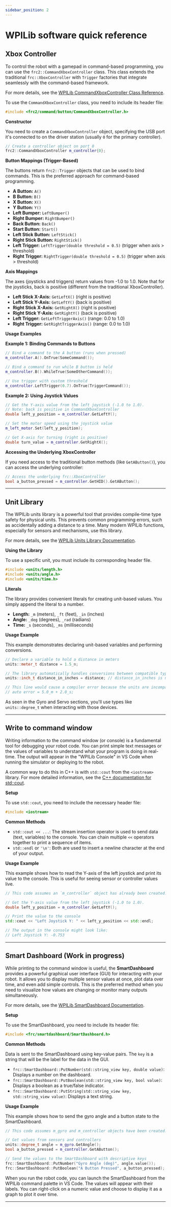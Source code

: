 ```yaml
---
sidebar_position: 2
---
```

# WPILib software quick reference

## Xbox Controller

 To control the robot with a gamepad in command-based programming, you can use the `frc2::CommandXboxController` class. This class extends the traditional `frc::XboxController` with `Trigger` factories that integrate seamlessly with the command-based framework.

 For more details, see the [WPILib CommandXboxController Class Reference](https://github.wpilib.org/allwpilib/docs/release/cpp/classfrc2_1_1_command_xbox_controller.html).

 To use the `CommandXboxController` class, you need to include its header file:

 ```cpp
 #include <frc2/command/button/CommandXboxController.h>
 ```

 **Constructor**

 You need to create a `CommandXboxController` object, specifying the USB port it's connected to on the driver station (usually `0` for the primary controller).

 ```cpp
 // Create a controller object on port 0
 frc2::CommandXboxController m_controller{0};
 ```

 **Button Mappings (Trigger-Based)**

 The buttons return `frc2::Trigger` objects that can be used to bind commands. This is the preferred approach for command-based programming.

 *   **A Button:** `A()`
 *   **B Button:** `B()`
 *   **X Button:** `X()`
 *   **Y Button:** `Y()`
 *   **Left Bumper:** `LeftBumper()`
 *   **Right Bumper:** `RightBumper()`
 *   **Back Button:** `Back()`
 *   **Start Button:** `Start()`
 *   **Left Stick Button:** `LeftStick()`
 *   **Right Stick Button:** `RightStick()`
 *   **Left Trigger:** `LeftTrigger(double threshold = 0.5)` (trigger when axis > threshold)
 *   **Right Trigger:** `RightTrigger(double threshold = 0.5)` (trigger when axis > threshold)

 **Axis Mappings**

 The axes (joysticks and triggers) return values from -1.0 to 1.0. Note that for the joysticks, back is positive (different from the traditional XboxController).

 *   **Left Stick X-Axis:** `GetLeftX()` (right is positive)
 *   **Left Stick Y-Axis:** `GetLeftY()` (back is positive)
 *   **Right Stick X-Axis:** `GetRightX()` (right is positive)
 *   **Right Stick Y-Axis:** `GetRightY()` (back is positive)
 *   **Left Trigger:** `GetLeftTriggerAxis()` (range: 0.0 to 1.0)
 *   **Right Trigger:** `GetRightTriggerAxis()` (range: 0.0 to 1.0)

 **Usage Examples**

 **Example 1: Binding Commands to Buttons**
 ```cpp
 // Bind a command to the A button (runs when pressed)
 m_controller.A().OnTrue(SomeCommand());

 // Bind a command to run while B button is held
 m_controller.B().WhileTrue(SomeOtherCommand());

 // Use trigger with custom threshold
 m_controller.LeftTrigger(0.7).OnTrue(TriggerCommand());
 ```

 **Example 2: Using Joystick Values**
 ```cpp
 // Get the Y-axis value from the left joystick (-1.0 to 1.0).
 // Note: back is positive in CommandXboxController
 double left_y_position = m_controller.GetLeftY();

 // Set the motor speed using the joystick value
 m_left_motor.Set(left_y_position);

 // Get X-axis for turning (right is positive)
 double turn_value = m_controller.GetRightX();
 ```

 **Accessing the Underlying XboxController**

 If you need access to the traditional button methods (like `GetAButton()`), you can access the underlying controller:

 ```cpp
 // Access the underlying frc::XboxController
 bool a_button_pressed = m_controller.GetHID().GetAButton();
 ```
_____________________________________________________________________________________________________________________________________________________

## Unit Library

 The WPILib units library is a powerful tool that provides compile-time type safety for physical units. This prevents common programming errors, such as accidentally adding a distance to a time. Many modern WPILib functions, especially for sensors and mechanisms, use this library.

 For more details, see the [WPILib Units Library Documentation](https://docs.wpilib.org/en/stable/docs/software/basic-programming/cpp-units.html).

 **Using the Library**

 To use a specific unit, you must include its corresponding header file.

 ```cpp
 #include <units/length.h>
 #include <units/angle.h>
 #include <units/time.h>
 ```

 **Literals**

 The library provides convenient literals for creating unit-based values. You simply append the literal to a number.

 *   **Length:** `_m` (meters), `_ft` (feet), `_in` (inches)
 *   **Angle:** `_deg` (degrees), `_rad` (radians)
 *   **Time:** `_s` (seconds), `_ms` (milliseconds)

 **Usage Example**

 This example demonstrates declaring unit-based variables and performing conversions.

 ```cpp
 // Declare a variable to hold a distance in meters
 units::meter_t distance = 1.5_m;

 // The library automatically handles conversions between compatible types
 units::inch_t distance_in_inches = distance; // distance_in_inches is now ~59.055

 // This line would cause a compiler error because the units are incompatible
 // auto error = 5.0_m + 2.0_s; 
 ```

 As seen in the Gyro and Servo sections, you'll use types like `units::degree_t` when interacting with those devices.
_____________________________________________________________________________________________________________________________________________________

## Write to command window

 Writing information to the command window (or console) is a fundamental tool for debugging your robot code. You can print simple text messages or the values of variables to understand what your program is doing in real-time. The output will appear in the "WPILib Console" in VS Code when running the simulator or deploying to the robot.

 A common way to do this in C++ is with `std::cout` from the `<iostream>` library. For more detailed information, see the [C++ documentation for std::cout](https://en.cppreference.com/w/cpp/io/cout).

 **Setup**

 To use `std::cout`, you need to include the necessary header file:

 ```cpp
 #include <iostream>
 ```

 **Common Methods**

 *   `std::cout << ...`: The stream insertion operator is used to send data (text, variables) to the console. You can chain multiple `<<` operators together to print a sequence of items.
 *   `std::endl` or `'\n'`: Both are used to insert a newline character at the end of your output.

 **Usage Example**

 This example shows how to read the Y-axis of the left joystick and print its value to the console. This is useful for seeing sensor or controller values live.

 ```cpp
 // This code assumes an `m_controller` object has already been created.

 // Get the Y-axis value from the left joystick (-1.0 to 1.0).
 double left_y_position = m_controller.GetLeftY();

 // Print the value to the console
 std::cout << "Left Joystick Y: " << left_y_position << std::endl;

 // The output in the console might look like:
 // Left Joystick Y: -0.753
 ```
_____________________________________________________________________________________________________________________________________________________

## Smart Dashboard (Work in progress)

 While printing to the command window is useful, the **SmartDashboard** provides a powerful graphical user interface (GUI) for interacting with your robot. It allows you to display multiple sensor values at once, plot data over time, and even add simple controls. This is the preferred method when you need to visualize how values are changing or monitor many outputs simultaneously.

 For more details, see the [WPILib SmartDashboard Documentation](https://docs.wpilib.org/en/stable/docs/software/dashboards/smartdashboard/index.html).

 **Setup**

 To use the SmartDashboard, you need to include its header file:

 ```cpp
 #include <frc/smartdashboard/SmartDashboard.h>
 ```

 **Common Methods**

 Data is sent to the SmartDashboard using key-value pairs. The `key` is a string that will be the label for the data in the GUI.

 *   `frc::SmartDashboard::PutNumber(std::string_view key, double value)`: Displays a number on the dashboard.
 *   `frc::SmartDashboard::PutBoolean(std::string_view key, bool value)`: Displays a boolean as a true/false indicator.
 *   `frc::SmartDashboard::PutString(std::string_view key, std::string_view value)`: Displays a text string.

 **Usage Example**

 This example shows how to send the gyro angle and a button state to the SmartDashboard.

 ```cpp
 // This code assumes m_gyro and m_controller objects have been created.

 // Get values from sensors and controllers
 units::degree_t angle = m_gyro.GetAngle();
 bool a_button_pressed = m_controller.GetAButton();

 // Send the values to the SmartDashboard with descriptive keys
 frc::SmartDashboard::PutNumber("Gyro Angle (deg)", angle.value());
 frc::SmartDashboard::PutBoolean("A Button Pressed", a_button_pressed);
 ```

 When you run the robot code, you can launch the SmartDashboard from the WPILib command palette in VS Code. The values will appear with their labels. You can right-click on a numeric value and choose to display it as a graph to plot it over time.
_____________________________________________________________________________________________________________________________________________________